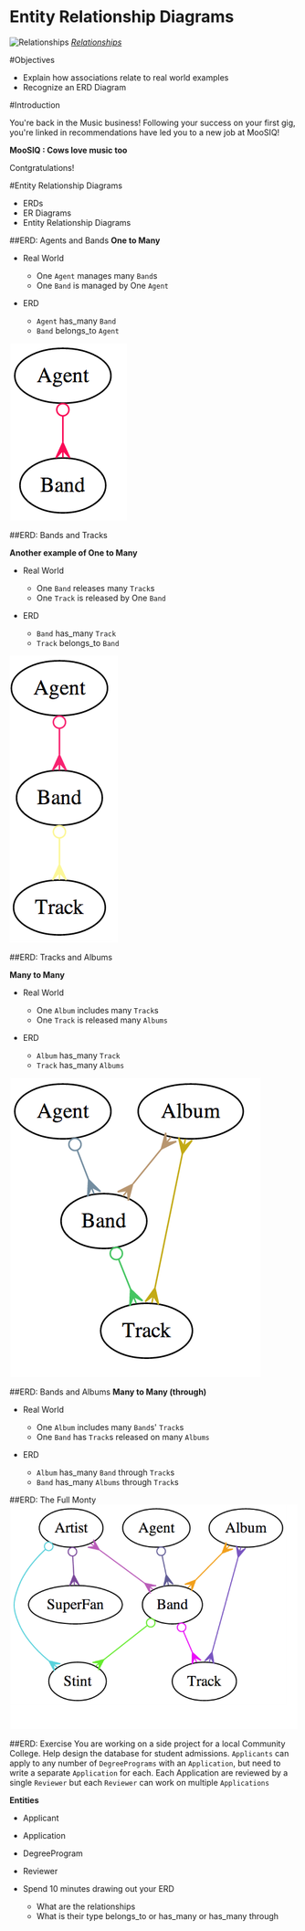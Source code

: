 Entity Relationship Diagrams
==================

![Relationships](http://clients.stujophoto.com/photos/i-DGskW2W/0/L/i-DGskW2W-L.jpg)
[_Relationships_](http://clients.stujophoto.com/)


#Objectives
* Explain how associations relate to real world examples
* Recognize an ERD Diagram
	
#Introduction

You're back in the Music business! Following your success on your first gig, you're linked in recommendations have led you to a new job at MooSIQ!

**MooSIQ : Cows love music too**

Contgratulations!


#Entity Relationship Diagrams

* ERDs
* ER Diagrams
* Entity Relationship Diagrams

##ERD: Agents and Bands
__One to Many__

* Real World
  * One `Agent` manages many `Band`s
  * One `Band` is managed by One `Agent`

* ERD
  * `Agent` has_many `Band`
  * `Band` belongs_to `Agent`
  
![Agent-Band](AgentBand.png)

##ERD: Bands and Tracks

__Another example of One to Many__

* Real World
  * One `Band` releases many `Track`s
  * One `Track` is released by One `Band`

* ERD
  * `Band` has_many `Track`
  * `Track` belongs_to `Band`


![Agent-Band-Track](AgentBandTrack.png)


##ERD: Tracks and Albums

__Many to Many__

* Real World
  * One `Album` includes many `Track`s
  * One `Track` is released many `Albums`

* ERD
  * `Album` has_many `Track`
  * `Track` has_many `Albums`


![Agent-Band-Track](AgentBandTrackAlbum.png)

##ERD: Bands and Albums
__Many to Many (through)__

* Real World
  * One `Album` includes many `Band`s' `Track`s
  * One `Band` has `Track`s released on many `Albums`

* ERD
  * `Album` has_many `Band` through `Track`s
  * `Band` has_many `Albums` through `Track`s

##ERD: The Full Monty
![Agent-Band](AgentBandTrackAlbumArtistStint.png)


##ERD: Exercise
You are working on a side project for a local Community College.
Help design the database for student admissions. `Applicants` can apply to any number of `DegreePrograms` with an `Application`, but need to write a separate `Application` for each. Each Application are reviewed by a single `Reviewer` but each `Reviewer` can work on multiple `Applications`

__Entities__

* Applicant
* Application
* DegreeProgram
* Reviewer

* Spend 10 minutes drawing out your ERD
  * What are the relationships
  * What is their type belongs_to or has_many or has_many through
